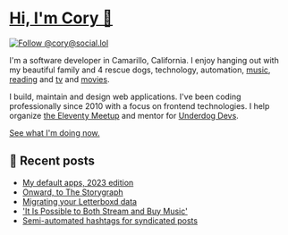 # [Hi, I'm Cory 👋](https://coryd.dev)

[![Follow @cory@social.lol](https://img.shields.io/mastodon/follow/109606224363698309?domain=https%3A%2F%2Fsocial.lol&style=for-the-badge&logo=Mastodon&logoColor=white&labelColor=6364FF)](https://social.lol/@cory)

I'm a software developer in Camarillo, California. I enjoy hanging out with my beautiful family and 4 rescue dogs, technology, automation, [music](https://music.apple.com/profile/cdransf), [reading](https://app.thestorygraph.com/profile/coryd) and [tv](https://trakt.tv/users/cdransf) and [movies](https://trakt.tv/users/cdransf).

I build, maintain and design web applications. I've been coding professionally since 2010 with a focus on frontend technologies. I help organize [the Eleventy Meetup](https://11tymeetup.dev/) and mentor for [Underdog Devs](https://www.underdogdevs.org/).

[See what I'm doing now.](https://coryd.dev/now)

## 📝 Recent posts

<!-- BLOGPOSTS:START -->

- [My default apps, 2023 edition](https://coryd.dev/posts/2023/default-apps-2023/)
- [Onward, to The Storygraph](https://coryd.dev/posts/2023/onward-to-the-storygraph/)
- [Migrating your Letterboxd data](https://coryd.dev/posts/2023/migrating-your-letterboxd-data/)
- ['It Is Possible to Both Stream and Buy Music'](https://coryd.dev/posts/2023/it-is-possible-to-both-stream-and-buy-music/)
- [Semi-automated hashtags for syndicated posts](https://coryd.dev/posts/2023/semi-automated-hashtags-syndicated-posts/)
<!-- BLOGPOSTS:END -->

<!--START_LASTFM_ARTISTS:{"period": "7day", "rows": 8}-->
<!--END_LASTFM_ARTISTS-->

<!--START_LASTFM_ALBUMS:{"period": "7day", "rows": 8}-->
<!--END_LASTFM_ALBUMS-->
